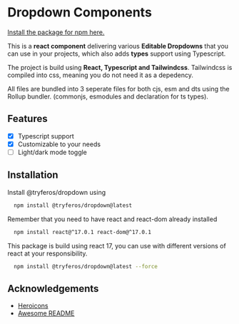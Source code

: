 # Dropdown Components

[Install the package for npm here.](https://www.npmjs.com/package/@tryferos/dropdown)

This is a **react component** delivering various **Editable Dropdowns** that you can use in your projects, which also adds **types** support using Typescript.

The project is build using **React, Typescript and Tailwindcss**. Tailwindcss is compiled into css, meaning you do not need it as a depedency.

All files are bundled into 3 seperate files for both cjs, esm and dts using the Rollup bundler. (commonjs, esmodules and declaration for ts types).

## Features

-   [x] Typescript support
-   [x] Customizable to your needs
-   [ ] Light/dark mode toggle

## Installation

Install @tryferos/dropdown using

```bash
  npm install @tryferos/dropdown@latest
```

Remember that you need to have react and react-dom already installed

```bash
  npm install react@^17.0.1 react-dom@^17.0.1
```

This package is build using react 17, you can use with different versions of react at your responsibility.

```bash
  npm install @tryferos/dropdown@latest --force
```

## Acknowledgements

-   [Heroicons](https://awesomeopensource.com/project/elangosundar/awesome-README-templates)
-   [Awesome README](https://github.com/matiassingers/awesome-readme)
